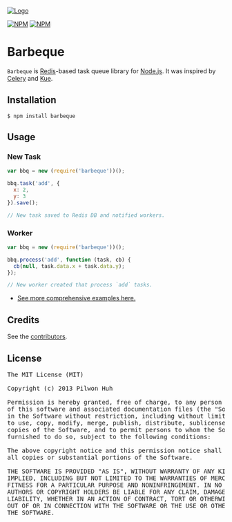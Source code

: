 [![Logo](https://raw.github.com/pilwon/barbeque/master/logo.jpg)](http://en.wikipedia.org/wiki/Barbecue)

[![NPM](https://nodei.co/npm/barbeque.png?downloads=false&stars=false)](https://npmjs.org/package/barbeque) [![NPM](https://nodei.co/npm-dl/barbeque.png?months=6)](https://npmjs.org/package/barbeque)


# Barbeque

`Barbeque` is [Redis](http://redis.io)-based task queue library for [Node.js](http://nodejs.org/). It was inspired by [Celery](http://www.celeryproject.org) and [Kue](https://github.com/LearnBoost/kue).


## Installation

    $ npm install barbeque


## Usage

### New Task

```js
var bbq = new (require('barbeque'))();

bbq.task('add', {
  x: 2,
  y: 3
}).save();

// New task saved to Redis DB and notified workers.
```

### Worker

```js
var bbq = new (require('barbeque'))();

bbq.process('add', function (task, cb) {
  cb(null, task.data.x + task.data.y);
});

// New worker created that process `add` tasks.
```


* [See more comprehensive examples here.](https://github.com/pilwon/barbeque/tree/master/examples)


## Credits

  See the [contributors](https://github.com/pilwon/barbeque/graphs/contributors).


## License

<pre>
The MIT License (MIT)

Copyright (c) 2013 Pilwon Huh

Permission is hereby granted, free of charge, to any person obtaining a copy
of this software and associated documentation files (the "Software"), to deal
in the Software without restriction, including without limitation the rights
to use, copy, modify, merge, publish, distribute, sublicense, and/or sell
copies of the Software, and to permit persons to whom the Software is
furnished to do so, subject to the following conditions:

The above copyright notice and this permission notice shall be included in
all copies or substantial portions of the Software.

THE SOFTWARE IS PROVIDED "AS IS", WITHOUT WARRANTY OF ANY KIND, EXPRESS OR
IMPLIED, INCLUDING BUT NOT LIMITED TO THE WARRANTIES OF MERCHANTABILITY,
FITNESS FOR A PARTICULAR PURPOSE AND NONINFRINGEMENT. IN NO EVENT SHALL THE
AUTHORS OR COPYRIGHT HOLDERS BE LIABLE FOR ANY CLAIM, DAMAGES OR OTHER
LIABILITY, WHETHER IN AN ACTION OF CONTRACT, TORT OR OTHERWISE, ARISING FROM,
OUT OF OR IN CONNECTION WITH THE SOFTWARE OR THE USE OR OTHER DEALINGS IN
THE SOFTWARE.
</pre>
